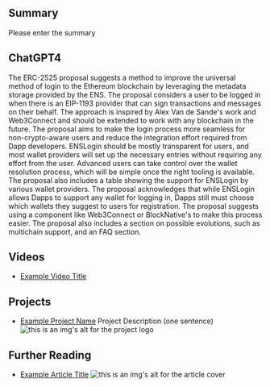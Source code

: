## Summary

Please enter the summary

## ChatGPT4

The ERC-2525 proposal suggests a method to improve the universal method of login to the Ethereum blockchain by leveraging the metadata storage provided by the ENS. The proposal considers a user to be logged in when there is an EIP-1193 provider that can sign transactions and messages on their behalf. The approach is inspired by Alex Van de Sande's work and Web3Connect and should be extended to work with any blockchain in the future. The proposal aims to make the login process more seamless for non-crypto-aware users and reduce the integration effort required from Dapp developers. ENSLogin should be mostly transparent for users, and most wallet providers will set up the necessary entries without requiring any effort from the user. Advanced users can take control over the wallet resolution process, which will be simple once the right tooling is available. The proposal also includes a table showing the support for ENSLogin by various wallet providers. The proposal acknowledges that while ENSLogin allows Dapps to support any wallet for logging in, Dapps still must choose which wallets they suggest to users for registration. The proposal suggests using a component like Web3Connect or BlockNative's to make this process easier. The proposal also includes a section on possible evolutions, such as multichain support, and an FAQ section.

## Videos

- [Example Video Title](https://www.youtube.com/watch?v=TDGq4aeevgY)

## Projects

- [Example Project Name](https://xxxx.xxx/xxxxx) Project Description (one sentence) ![this is an img's alt for the project logo](https://xxxx.xxx/project-logo.xxx)

## Further Reading

- [Example Article Title](https://xxxx.xxx/xxxxx) ![this is an img's alt for the article cover](https://xxxx.xxx/article-cover.xxx)
